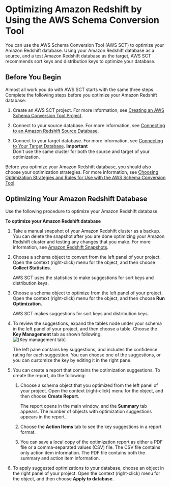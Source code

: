 # Optimizing Amazon Redshift by Using the AWS Schema Conversion Tool<a name="CHAP_SchemaConversionTool.RedshiftOpt"></a>

You can use the AWS Schema Conversion Tool \(AWS SCT\) to optimize your Amazon Redshift database\. Using your Amazon Redshift database as a source, and a test Amazon Redshift database as the target, AWS SCT recommends sort keys and distribution keys to optimize your database\. 

## Before You Begin<a name="CHAP_SchemaConversionTool.RedshiftOpt.Before"></a>

Almost all work you do with AWS SCT starts with the same three steps\. Complete the following steps before you optimize your Amazon Redshift database: 

1. Create an AWS SCT project\. For more information, see [ Creating an AWS Schema Conversion Tool Project](CHAP_SchemaConversionTool.GettingStarted.md#CHAP_SchemaConversionTool.GettingStarted.Project)\. 

1. Connect to your source database\. For more information, see [Connecting to an Amazon Redshift Source Database](CHAP_SchemaConversionTool.GettingStarted.Source.Redshift.md)\. 

1. Connect to your target database\. For more information, see [ Connecting to Your Target Database](CHAP_SchemaConversionTool.GettingStarted.md#CHAP_SchemaConversionTool.GettingStarted.Target)\. 
**Important**  
Don't use the same cluster for both the source and target of your optimization\. 

Before you optimize your Amazon Redshift database, you should also choose your optimization strategies\. For more information, see [Choosing Optimization Strategies and Rules for Use with the AWS Schema Conversion Tool](CHAP_SchemaConversionTool.DW.Strategy.md)\. 

## Optimizing Your Amazon Redshift Database<a name="CHAP_SchemaConversionTool.RedshiftOpt.Opt"></a>

Use the following procedure to optimize your Amazon Redshift database\.

**To optimize your Amazon Redshift database**

1. Take a manual snapshot of your Amazon Redshift cluster as a backup\. You can delete the snapshot after you are done optimizing your Amazon Redshift cluster and testing any changes that you make\. For more information, see [Amazon Redshift Snapshots](http://docs.aws.amazon.com/redshift/latest/mgmt/working-with-snapshots.html)\. 

1. Choose a schema object to convert from the left panel of your project\. Open the context \(right\-click\) menu for the object, and then choose **Collect Statistics**\. 

   AWS SCT uses the statistics to make suggestions for sort keys and distribution keys\. 

1. Choose a schema object to optimize from the left panel of your project\. Open the context \(right\-click\) menu for the object, and then choose **Run Optimization**\. 

   AWS SCT makes suggestions for sort keys and distribution keys\. 

1. To review the suggestions, expand the tables node under your schema in the left panel of your project, and then choose a table\. Choose the **Key Management** tab as shown following\.   
![\[Key management tab\]](http://docs.aws.amazon.com/SchemaConversionTool/latest/userguide/images/key-management.png)

   The left pane contains key suggestions, and includes the confidence rating for each suggestion\. You can choose one of the suggestions, or you can customize the key by editing it in the right pane\. 

1. You can create a report that contains the optimization suggestions\. To create the report, do the following: 

   1. Choose a schema object that you optimized from the left panel of your project\. Open the context \(right\-click\) menu for the object, and then choose **Create Report**\. 

      The report opens in the main window, and the **Summary** tab appears\. The number of objects with optimization suggestions appears in the report\. 

   1. Choose the **Action Items** tab to see the key suggestions in a report format\. 

   1. You can save a local copy of the optimization report as either a PDF file or a comma\-separated values \(CSV\) file\. The CSV file contains only action item information\. The PDF file contains both the summary and action item information\. 

1. To apply suggested optimizations to your database, choose an object in the right panel of your project\. Open the context \(right\-click\) menu for the object, and then choose **Apply to database**\. 